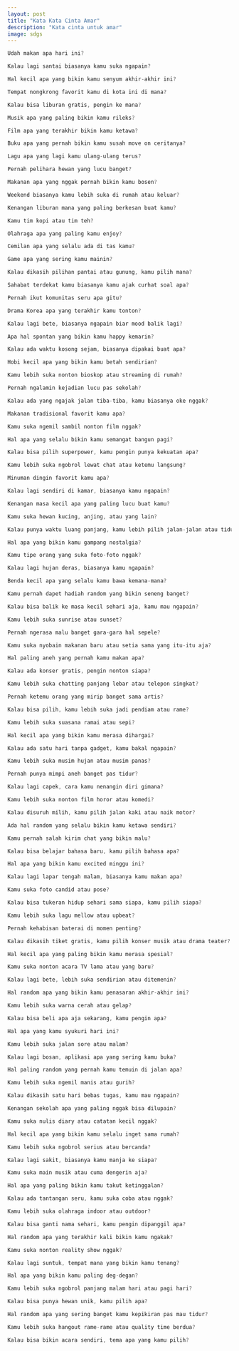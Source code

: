 ```yaml
---
layout: post
title: "Kata Kata Cinta Amar"
description: "Kata cinta untuk amar"
image: sdgs
---
```



```javascript
Udah makan apa hari ini?
```

```javascript
Kalau lagi santai biasanya kamu suka ngapain?
```

```javascript
Hal kecil apa yang bikin kamu senyum akhir-akhir ini?
```

```javascript
Tempat nongkrong favorit kamu di kota ini di mana?
```

```javascript
Kalau bisa liburan gratis, pengin ke mana?
```

```javascript
Musik apa yang paling bikin kamu rileks?
```

```javascript
Film apa yang terakhir bikin kamu ketawa?
```

```javascript
Buku apa yang pernah bikin kamu susah move on ceritanya?
```

```javascript
Lagu apa yang lagi kamu ulang-ulang terus?
```

```javascript
Pernah pelihara hewan yang lucu banget?
```

```javascript
Makanan apa yang nggak pernah bikin kamu bosen?
```

```javascript
Weekend biasanya kamu lebih suka di rumah atau keluar?
```

```javascript
Kenangan liburan mana yang paling berkesan buat kamu?
```

```javascript
Kamu tim kopi atau tim teh?
```

```javascript
Olahraga apa yang paling kamu enjoy?
```

```javascript
Cemilan apa yang selalu ada di tas kamu?
```

```javascript
Game apa yang sering kamu mainin?
```

```javascript
Kalau dikasih pilihan pantai atau gunung, kamu pilih mana?
```

```javascript
Sahabat terdekat kamu biasanya kamu ajak curhat soal apa?
```

```javascript
Pernah ikut komunitas seru apa gitu?
```

```javascript
Drama Korea apa yang terakhir kamu tonton?
```

```javascript
Kalau lagi bete, biasanya ngapain biar mood balik lagi?
```

```javascript
Apa hal spontan yang bikin kamu happy kemarin?
```

```javascript
Kalau ada waktu kosong sejam, biasanya dipakai buat apa?
```

```javascript
Hobi kecil apa yang bikin kamu betah sendirian?
```

```javascript
Kamu lebih suka nonton bioskop atau streaming di rumah?
```

```javascript
Pernah ngalamin kejadian lucu pas sekolah?
```

```javascript
Kalau ada yang ngajak jalan tiba-tiba, kamu biasanya oke nggak?
```

```javascript
Makanan tradisional favorit kamu apa?
```

```javascript
Kamu suka ngemil sambil nonton film nggak?
```

```javascript
Hal apa yang selalu bikin kamu semangat bangun pagi?
```

```javascript
Kalau bisa pilih superpower, kamu pengin punya kekuatan apa?
```

```javascript
Kamu lebih suka ngobrol lewat chat atau ketemu langsung?
```

```javascript
Minuman dingin favorit kamu apa?
```

```javascript
Kalau lagi sendiri di kamar, biasanya kamu ngapain?
```

```javascript
Kenangan masa kecil apa yang paling lucu buat kamu?
```

```javascript
Kamu suka hewan kucing, anjing, atau yang lain?
```

```javascript
Kalau punya waktu luang panjang, kamu lebih pilih jalan-jalan atau tidur?
```

```javascript
Hal apa yang bikin kamu gampang nostalgia?
```

```javascript
Kamu tipe orang yang suka foto-foto nggak?
```

```javascript
Kalau lagi hujan deras, biasanya kamu ngapain?
```

```javascript
Benda kecil apa yang selalu kamu bawa kemana-mana?
```

```javascript
Kamu pernah dapet hadiah random yang bikin seneng banget?
```

```javascript
Kalau bisa balik ke masa kecil sehari aja, kamu mau ngapain?
```

```javascript
Kamu lebih suka sunrise atau sunset?
```

```javascript
Pernah ngerasa malu banget gara-gara hal sepele?
```

```javascript
Kamu suka nyobain makanan baru atau setia sama yang itu-itu aja?
```

```javascript
Hal paling aneh yang pernah kamu makan apa?
```

```javascript
Kalau ada konser gratis, pengin nonton siapa?
```

```javascript
Kamu lebih suka chatting panjang lebar atau telepon singkat?
```

```javascript
Pernah ketemu orang yang mirip banget sama artis?
```

```javascript
Kalau bisa pilih, kamu lebih suka jadi pendiam atau rame?
```

```javascript
Kamu lebih suka suasana ramai atau sepi?
```

```javascript
Hal kecil apa yang bikin kamu merasa dihargai?
```

```javascript
Kalau ada satu hari tanpa gadget, kamu bakal ngapain?
```

```javascript
Kamu lebih suka musim hujan atau musim panas?
```

```javascript
Pernah punya mimpi aneh banget pas tidur?
```

```javascript
Kalau lagi capek, cara kamu nenangin diri gimana?
```

```javascript
Kamu lebih suka nonton film horor atau komedi?
```

```javascript
Kalau disuruh milih, kamu pilih jalan kaki atau naik motor?
```

```javascript
Ada hal random yang selalu bikin kamu ketawa sendiri?
```

```javascript
Kamu pernah salah kirim chat yang bikin malu?
```

```javascript
Kalau bisa belajar bahasa baru, kamu pilih bahasa apa?
```

```javascript
Hal apa yang bikin kamu excited minggu ini?
```

```javascript
Kalau lagi lapar tengah malam, biasanya kamu makan apa?
```

```javascript
Kamu suka foto candid atau pose?
```

```javascript
Kalau bisa tukeran hidup sehari sama siapa, kamu pilih siapa?
```

```javascript
Kamu lebih suka lagu mellow atau upbeat?
```

```javascript
Pernah kehabisan baterai di momen penting?
```

```javascript
Kalau dikasih tiket gratis, kamu pilih konser musik atau drama teater?
```

```javascript
Hal kecil apa yang paling bikin kamu merasa spesial?
```

```javascript
Kamu suka nonton acara TV lama atau yang baru?
```

```javascript
Kalau lagi bete, lebih suka sendirian atau ditemenin?
```

```javascript
Hal random apa yang bikin kamu penasaran akhir-akhir ini?
```

```javascript
Kamu lebih suka warna cerah atau gelap?
```

```javascript
Kalau bisa beli apa aja sekarang, kamu pengin apa?
```

```javascript
Hal apa yang kamu syukuri hari ini?
```

```javascript
Kamu lebih suka jalan sore atau malam?
```

```javascript
Kalau lagi bosan, aplikasi apa yang sering kamu buka?
```

```javascript
Hal paling random yang pernah kamu temuin di jalan apa?
```

```javascript
Kamu lebih suka ngemil manis atau gurih?
```

```javascript
Kalau dikasih satu hari bebas tugas, kamu mau ngapain?
```

```javascript
Kenangan sekolah apa yang paling nggak bisa dilupain?
```

```javascript
Kamu suka nulis diary atau catatan kecil nggak?
```

```javascript
Hal kecil apa yang bikin kamu selalu inget sama rumah?
```

```javascript
Kamu lebih suka ngobrol serius atau bercanda?
```

```javascript
Kalau lagi sakit, biasanya kamu manja ke siapa?
```

```javascript
Kamu suka main musik atau cuma dengerin aja?
```

```javascript
Hal apa yang paling bikin kamu takut ketinggalan?
```

```javascript
Kalau ada tantangan seru, kamu suka coba atau nggak?
```

```javascript
Kamu lebih suka olahraga indoor atau outdoor?
```

```javascript
Kalau bisa ganti nama sehari, kamu pengin dipanggil apa?
```

```javascript
Hal random apa yang terakhir kali bikin kamu ngakak?
```

```javascript
Kamu suka nonton reality show nggak?
```

```javascript
Kalau lagi suntuk, tempat mana yang bikin kamu tenang?
```

```javascript
Hal apa yang bikin kamu paling deg-degan?
```

```javascript
Kamu lebih suka ngobrol panjang malam hari atau pagi hari?
```

```javascript
Kalau bisa punya hewan unik, kamu pilih apa?
```

```javascript
Hal random apa yang sering banget kamu kepikiran pas mau tidur?
```

```javascript
Kamu lebih suka hangout rame-rame atau quality time berdua?
```

```javascript
Kalau bisa bikin acara sendiri, tema apa yang kamu pilih?
```
